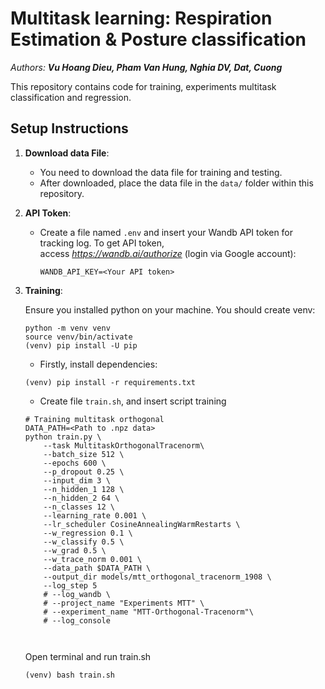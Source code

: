# Multitask learning: Respiration Estimation & Posture classification

_Authors: **Vu Hoang Dieu, Pham Van Hung, Nghia DV, Dat, Cuong**_

This repository contains code for training, experiments multitask classification and regression.

## Setup Instructions

1. **Download data File**: 
   - You need to download the data file for training and testing.
   - After downloaded, place the data file in the `data/` folder within this repository.

2. **API Token**: 
    - Create a file named `.env` and insert your Wandb API token for tracking log. To get API token, \
access *https://wandb.ai/authorize* (login via Google account):
        ```
        WANDB_API_KEY=<Your API token>
        ```

3. **Training**: 
   
   Ensure you installed python on your machine.
   You should create venv:
   ```
   python -m venv venv
   source venv/bin/activate
   (venv) pip install -U pip
   ```
   - Firstly, install dependencies:
   ```
   (venv) pip install -r requirements.txt
   ```
   - Create file `train.sh`, and insert script training
    ```
    # Training multitask orthogonal
    DATA_PATH=<Path to .npz data>
    python train.py \
        --task MultitaskOrthogonalTracenorm\
        --batch_size 512 \
        --epochs 600 \
        --p_dropout 0.25 \
        --input_dim 3 \
        --n_hidden_1 128 \
        --n_hidden_2 64 \
        --n_classes 12 \
        --learning_rate 0.001 \
        --lr_scheduler CosineAnnealingWarmRestarts \
        --w_regression 0.1 \
        --w_classify 0.5 \
        --w_grad 0.5 \
        --w_trace_norm 0.001 \
        --data_path $DATA_PATH \
        --output_dir models/mtt_orthogonal_tracenorm_1908 \
        --log_step 5 
        # --log_wandb \
        # --project_name "Experiments MTT" \
        # --experiment_name "MTT-Orthogonal-Tracenorm"\
        # --log_console 



    ```
    
    Open terminal and run train.sh
    ```
    (venv) bash train.sh
    ```


